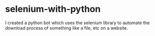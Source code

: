 # selenium-with-python
I created a python bot which uses the selenium library to automate the download process of something like a file, etc on a website.
